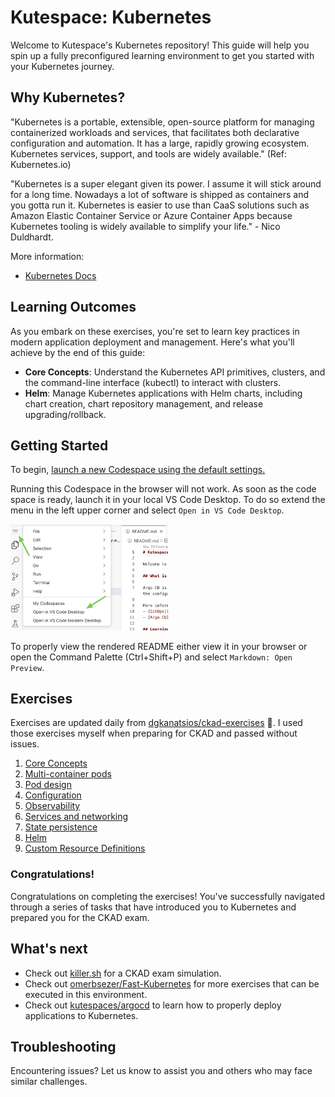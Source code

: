 # Kutespace: Kubernetes

Welcome to Kutespace's Kubernetes repository! This guide will help you spin up a fully preconfigured learning environment to get you started with your Kubernetes journey.

## Why Kubernetes?

"Kubernetes is a portable, extensible, open-source platform for managing containerized workloads and services, that facilitates both declarative configuration and automation. It has a large, rapidly growing ecosystem. Kubernetes services, support, and tools are widely available." (Ref: Kubernetes.io)

"Kubernetes is a super elegant given its power. I assume it will stick around for a long time. Nowadays a lot of software is shipped as containers and you gotta run it. Kubernetes is easier to use than CaaS solutions such as Amazon Elastic Container Service or Azure Container Apps because Kubernetes tooling is widely available to simplify your life." - Nico Duldhardt.

More information:
- [Kubernetes Docs](https://kubernetes.io/docs/home/)

## Learning Outcomes

As you embark on these exercises, you're set to learn key practices in modern application deployment and management. Here's what you'll achieve by the end of this guide:

- **Core Concepts**: Understand the Kubernetes API primitives, clusters, and the command-line interface (kubectl) to interact with clusters.
- **Helm**: Manage Kubernetes applications with Helm charts, including chart creation, chart repository management, and release upgrading/rollback.

## Getting Started

To begin, [launch a new Codespace using the default settings.](https://codespaces.new/kutespaces/argocd)

Running this Codespace in the browser will not work. As soon as the code space is ready, launch it in your local VS Code Desktop.
To do so extend the menu in the left upper corner and select `Open in VS Code Desktop`.

<img src='docs/images/start-codespace-vscode.jpg' width='50%'>

To properly view the rendered README either view it in your browser or open the Command Palette (Ctrl+Shift+P) and select `Markdown: Open Preview`.

## Exercises

Exercises are updated daily from [dgkanatsios/ckad-exercises](https://github.com/dgkanatsios/ckad-exercises) 🙏. I used those exercises myself when preparing for CKAD and passed without issues.


1. [Core Concepts](exercises/a.core_concepts.md)
2. [Multi-container pods](exercises/b.multi_container_pods.md)
3. [Pod design](exercises/c.pod_design.md)
4. [Configuration](exercises/d.configuration.md)
5. [Observability](exercises/e.observability.md)
6. [Services and networking](exercises/f.services.md)
7. [State persistence](exercises/g.state.md)
8. [Helm](exercises/h.helm.md)
9. [Custom Resource Definitions](exercises/i.crd.md)

### Congratulations!

Congratulations on completing the exercises! You've successfully navigated through a series of tasks that have introduced you to Kubernetes and prepared you for the CKAD exam. 

## What's next

- Check out [killer.sh](https://killer.sh/) for a CKAD exam simulation.
- Check out [omerbsezer/Fast-Kubernetes](https://github.com/omerbsezer/Fast-Kubernetes) for more exercises that can be executed in this environment.
- Check out [kutespaces/argocd](https://github.com/kutespaces/argocd) to learn how to properly deploy applications to Kubernetes.

## Troubleshooting

Encountering issues? Let us know to assist you and others who may face similar challenges.


